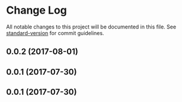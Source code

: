 # Change Log

All notable changes to this project will be documented in this file. See [standard-version](https://github.com/conventional-changelog/standard-version) for commit guidelines.

<a name="0.0.2"></a>
## 0.0.2 (2017-08-01)



<a name="0.0.1"></a>
## 0.0.1 (2017-07-30)



<a name="0.0.1"></a>
## 0.0.1 (2017-07-30)
